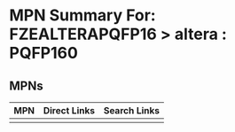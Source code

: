 



# MPN Summary For: FZEALTERAPQFP16 > altera : PQFP160

## MPNs
  

|MPN|Direct Links|Search Links|
| :--- | :--- | :--- |
||||
